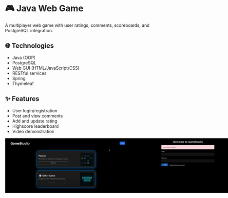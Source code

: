 # 🎮 Java Web Game

A multiplayer web game with user ratings, comments, scoreboards, and PostgreSQL integration.

## 🌐 Technologies
- Java (OOP)
- PostgreSQL
- Web GUI (HTML/JavaScript/CSS)
- RESTful services
- Spring
- Thymeleaf

## ✨ Features
- User login/registration
- Post and view comments
- Add and update rating
- Highscore leaderboard
- Video demonstration


<div style="display: flex;">
  <img src="game-preview/1.png" alt="Preview" width="400"/>
  <img src="game-preview/2.png" alt="Preview" width="400"/>
  <img src="game-preview/3.png" alt="Preview" width="400"/>
  <img src="game-preview/4.png" alt="Preview" width="400"/>
  <img src="game-preview/5.png" alt="Preview" width="400"/>
  <img src="game-preview/6.png" alt="Preview" width="400"/>
  <img src="game-preview/7.png" alt="Preview" width="400"/>
  <img src="game-preview/8.png" alt="Preview" width="400"/>
  <img src="game-preview/9.png" alt="Preview" width="400"/>
</div>
